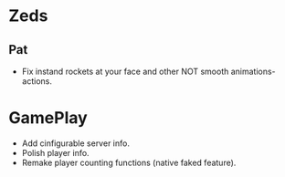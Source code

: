 # Zeds
## Pat
- Fix instand rockets at your face and other NOT smooth animations-actions.

# GamePlay
- Add cinfigurable server info.
- Polish player info.
- Remake player counting functions (native faked feature).